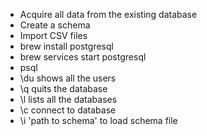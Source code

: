 - Acquire all data from the existing database
- Create a schema
- Import CSV files
- brew install postgresql
- brew services start postgresql
- psql <db name>
- \du shows all the users
- \q quits the database
- \l lists all the databases
- \c <db name> connect to database
- \i 'path to schema' to load schema file

